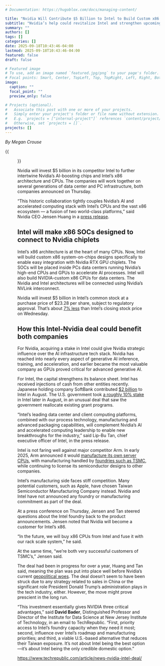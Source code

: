```yaml
---
# Documentation: https://hugoblox.com/docs/managing-content/

title: "Nvidia Will Contribute $5 Billion to Intel to Build Custom x86 Chip"
subtitle: "Nvidia’s help could revitalize Intel and strengthen upcoming product lines."
summary: ""
authors: []
tags: []
categories: []
date: 2025-09-18T10:43:46-04:00
lastmod: 2025-09-18T10:43:46-04:00
featured: false
draft: false

# Featured image
# To use, add an image named `featured.jpg/png` to your page's folder.
# Focal points: Smart, Center, TopLeft, Top, TopRight, Left, Right, BottomLeft, Bottom, BottomRight.
image:
  caption: ""
  focal_point: ""
  preview_only: false

# Projects (optional).
#   Associate this post with one or more of your projects.
#   Simply enter your project's folder or file name without extension.
#   E.g. `projects = ["internal-project"]` references `content/project/deep-learning/index.md`.
#   Otherwise, set `projects = []`.
projects: []
---
```


*By Megan Crouse*

{{<figure src="intel-and-nvidia-sept-25-770x421.png" caption="Source: Nvidia/Intel">}}

Nvidia will invest $5 billion in its competitor Intel to further intertwine Nvidia’s AI-boosting chips and Intel’s x86 architecture and CPUs. The companies will work together on several generations of data center and PC infrastructure, both companies announced on Thursday.

“This historic collaboration tightly couples Nvidia’s AI and accelerated computing stack with Intel’s CPUs and the vast x86 ecosystem — a fusion of two world-class platforms,” said Nvidia CEO Jensen Huang in a [press release](https://nvidianews.nvidia.com/news/nvidia-and-intel-to-develop-ai-infrastructure-and-personal-computing-products).

## Intel will make x86 SOCs designed to connect to Nvidia chiplets ##

Intel’s x86 architecture is at the heart of many CPUs. Now, Intel will build custom x86 system-on-chips designs specifically to enable easy integration with Nvidia RTX GPU chiplets. The SOCs will be placed inside PCs data centers running Nvidia’s high-end CPUs and GPUs to accelerate AI processes. Intel will also build NVIDIA-custom x86 CPUs for data centers. The Nvidia and Intel architectures will be connected using Nvidia’s NVLink interconnect.

Nvidia will invest $5 billion in Intel’s common stock at a purchase price of $23.28 per share, subject to regulatory approval. That’s about [7% less](https://www.axios.com/2025/09/18/ai-nvidia-intel) than Intel’s closing stock price on Wednesday.

## How this Intel-Nvidia deal could benefit both companies ##

For Nvidia, acquiring a stake in Intel could give Nvidia strategic influence over the AI infrastructure tech stack. Nvidia has reached into nearly every aspect of generative AI inference, training, and acceleration, and earlier became the most valuable company as GPUs proved critical for advanced generative AI.

For Intel, the capital strengthens its balance sheet. Intel has received injections of cash from other entities recently. Japanese holding company SoftBank contributed [$2 billion](https://www.techrepublic.com/article/news-intel-softbank-investment/) to Intel in August. The U.S. government took [a roughly 10% stake](https://www.techrepublic.com/article/news-trump-intel-deal-chip-production/) in Intel later in August, in an unusual deal that saw the government reallocate existing grant programs.

​​“Intel’s leading data center and client computing platforms, combined with our process technology, manufacturing and advanced packaging capabilities, will complement Nvidia’s AI and accelerated computing leadership to enable new breakthroughs for the industry,” said Lip-Bu Tan, chief executive officer of Intel, in the press release.

Intel is not faring well against major competitor Arm. In early 2025, Arm announced it would [manufacture its own server CPUs](https://www.techrepublic.com/article/arm-cpu-qualcomm-nvidia/), with manufacturing handled by [foundries such as TSMC](https://www.techrepublic.com/article/news-intel-tsmc-joint-venture/), while continuing to license its semiconductor designs to other companies.

Intel’s manufacturing side faces stiff competition. Many potential customers, such as Apple, have chosen Taiwan Semiconductor Manufacturing Company instead. Nvidia and Intel have not announced any foundry or manufacturing commitment as part of the deal.

At a press conference on Thursday, Jensen and Tan steered questions about the Intel foundry back to the product announcements. Jensen noted that Nvidia will become a customer for Intel’s x86.

“In the future, we will buy x86 CPUs from Intel and fuse it with our rack scale system,” he said.

At the same time, “we’re both very successful customers of TSMC’s,” Jensen said.

The deal had been in progress for over a year, Huang and Tan said, meaning the plan was put into place well before Nvidia’s current [geopolitical woes](https://www.techrepublic.com/article/news-nvidia-china-ban/). The deal doesn’t seem to have been struck due to any strategy related to sales in China or the significant role President Donald Trump’s administration plays in the tech industry, either. However, the move might prove prescient in the long run.

“This investment essentially gives NVIDIA three critical advantages,” said **David Bader**, Distinguished Professor and Director of the Institute for Data Science at New Jersey Institute of Technology, in an email to TechRepublic. “First, priority access to Intel’s foundry capacity when they need it most; second, influence over Intel’s roadmap and manufacturing priorities; and third, a viable U.S.-based alternative that reduces their Taiwan exposure. It’s not about Intel being the best option—it’s about Intel being the only credible domestic option.”

https://www.techrepublic.com/article/news-nvidia-intel-deal/


